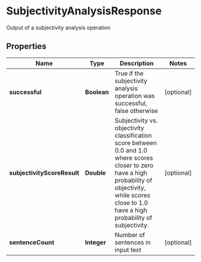 

# SubjectivityAnalysisResponse

Output of a subjectivity analysis operation

## Properties

| Name | Type | Description | Notes |
|------------ | ------------- | ------------- | -------------|
|**successful** | **Boolean** | True if the subjectivity analysis operation was successful, false otherwise |  [optional] |
|**subjectivityScoreResult** | **Double** | Subjectivity vs. objectivity classification score between 0.0 and 1.0 where scores closer to zero have a high probability of objectivity, while scores close to 1.0 have a high probability of subjectivity. |  [optional] |
|**sentenceCount** | **Integer** | Number of sentences in input text |  [optional] |



